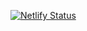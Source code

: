[![Netlify Status](https://api.netlify.com/api/v1/badges/3c668ed8-34f0-49a2-8630-76a1f53a9d7d/deploy-status)](https://app.netlify.com/sites/peaceful-keller-29642f/deploys)

